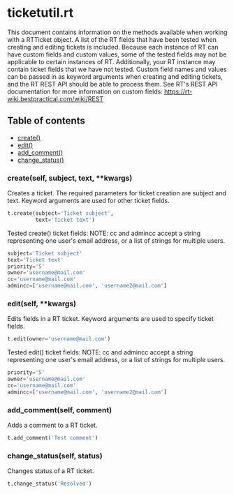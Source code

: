 # ticketutil.rt

This document contains information on the methods available when working
with a RTTicket object. A list of the RT fields that have 
been tested when creating and editing tickets is included. Because 
each instance of RT can have custom fields and custom values, some 
of the tested fields may not be applicable to certain instances of 
RT. Additionally, your RT instance may contain ticket fields
that we have not tested. Custom field names and values can be passed in
as keyword arguments when creating and editing tickets, and the RT
REST API should be able to process them. See RT's REST API 
documentation for more information on custom fields: 
https://rt-wiki.bestpractical.com/wiki/REST

## Table of contents
- [create()](#create)
- [edit()](#edit)
- [add_comment()](#comment)
- [change_status()](#status)

### create(self, subject, text, \*\*kwargs) <a name="create"></a>

Creates a ticket. The required parameters for ticket creation are
subject and text. Keyword arguments are used for other ticket
fields.

```python
t.create(subject='Ticket subject',
         text='Ticket text')
```

Tested create() ticket fields:
NOTE: cc and admincc accept a string representing one user's email 
address, or a list of strings for multiple users.

```python
subject='Ticket subject'
text='Ticket text'
priority='5'
owner='username@mail.com'
cc='username@mail.com'
admincc=['username@mail.com', 'username2@mail.com']
```

### edit(self, \*\*kwargs) <a name="edit"></a>

Edits fields in a RT ticket. Keyword arguments are used to 
specify ticket fields.

```python
t.edit(owner='username@mail.com')
```

Tested edit() ticket fields:
NOTE: cc and admincc accept a string representing one user's email 
address, or a list of strings for multiple users.

```python
priority='5'
owner='username@mail.com'
cc='username@mail.com'
admincc=['username@mail.com', 'username2@mail.com']
```

### add_comment(self, comment) <a name="comment"></a>

Adds a comment to a RT ticket.

```python
t.add_comment('Test comment')
```

### change_status(self, status) <a name="status"></a>

Changes status of a RT ticket.

```python
t.change_status('Resolved')
```
